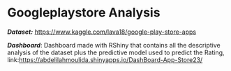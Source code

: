 # Googleplaystore Analysis 
***Dataset:*** https://www.kaggle.com/lava18/google-play-store-apps

***Dashboard***: Dashboard made with RShiny that contains all the descriptive analysis of the dataset plus the predictive model used to predict the Rating, 
link:https://abdelilahmoulida.shinyapps.io/DashBoard-App-Store23/
